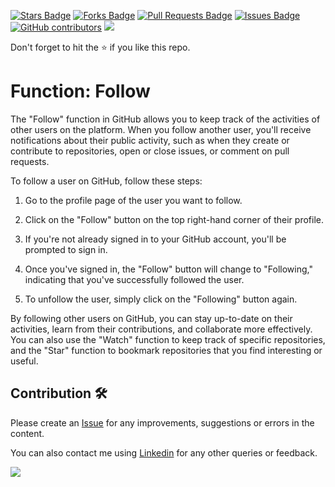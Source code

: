<a href="https://github.com/drshahizan/learn-cloud/stargazers"><img src="https://img.shields.io/github/stars/drshahizan/learn-cloud" alt="Stars Badge"/></a>
<a href="https://github.com/drshahizan/learn-cloud/network/members"><img src="https://img.shields.io/github/forks/drshahizan/learn-cloud" alt="Forks Badge"/></a>
<a href="https://github.com/drshahizan/learn-cloud/pulls"><img src="https://img.shields.io/github/issues-pr/drshahizan/learn-cloud" alt="Pull Requests Badge"/></a>
<a href="https://github.com/drshahizan/learn-cloud/issues"><img src="https://img.shields.io/github/issues/drshahizan/learn-cloud" alt="Issues Badge"/></a>
<a href="https://github.com/drshahizan/learn-cloud/graphs/contributors"><img alt="GitHub contributors" src="https://img.shields.io/github/contributors/drshahizan/learn-cloud?color=2b9348"></a>
![](https://visitor-badge.glitch.me/badge?page_id=drshahizan/learn-cloud)

Don't forget to hit the :star: if you like this repo.

# Function: Follow
The "Follow" function in GitHub allows you to keep track of the activities of other users on the platform. When you follow another user, you'll receive notifications about their public activity, such as when they create or contribute to repositories, open or close issues, or comment on pull requests.

To follow a user on GitHub, follow these steps:

1. Go to the profile page of the user you want to follow.

2. Click on the "Follow" button on the top right-hand corner of their profile.

3. If you're not already signed in to your GitHub account, you'll be prompted to sign in.

4. Once you've signed in, the "Follow" button will change to "Following," indicating that you've successfully followed the user.

5. To unfollow the user, simply click on the "Following" button again.

By following other users on GitHub, you can stay up-to-date on their activities, learn from their contributions, and collaborate more effectively. You can also use the "Watch" function to keep track of specific repositories, and the "Star" function to bookmark repositories that you find interesting or useful.




## Contribution 🛠️
Please create an [Issue](https://github.com/drshahizan/learn-github/issues) for any improvements, suggestions or errors in the content.

You can also contact me using [Linkedin](https://www.linkedin.com/in/drshahizan/) for any other queries or feedback.

![](https://visitor-badge.glitch.me/badge?page_id=drshahizan)
